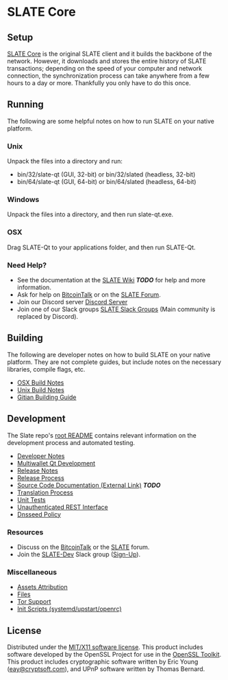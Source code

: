 SLATE Core
=====================

Setup
---------------------
[SLATE Core](http://slate.org/wallet) is the original SLATE client and it builds the backbone of the network. However, it downloads and stores the entire history of SLATE transactions; depending on the speed of your computer and network connection, the synchronization process can take anywhere from a few hours to a day or more. Thankfully you only have to do this once.

Running
---------------------
The following are some helpful notes on how to run SLATE on your native platform.

### Unix

Unpack the files into a directory and run:

- bin/32/slate-qt (GUI, 32-bit) or bin/32/slated (headless, 32-bit)
- bin/64/slate-qt (GUI, 64-bit) or bin/64/slated (headless, 64-bit)

### Windows

Unpack the files into a directory, and then run slate-qt.exe.

### OSX

Drag SLATE-Qt to your applications folder, and then run SLATE-Qt.

### Need Help?

* See the documentation at the [SLATE Wiki](https://en.bitcoin.it/wiki/Main_Page) ***TODO***
for help and more information.
* Ask for help on [BitcoinTalk](https://bitcointalk.org/index.php?topic=1262920.0) or on the [SLATE Forum](http://forum.slate.org/).
* Join our Discord server [Discord Server](https://discord.slate.org)
* Join one of our Slack groups [SLATE Slack Groups](https://slate.org/slack-logins/) (Main community is replaced by Discord).

Building
---------------------
The following are developer notes on how to build SLATE on your native platform. They are not complete guides, but include notes on the necessary libraries, compile flags, etc.

- [OSX Build Notes](build-osx.md)
- [Unix Build Notes](build-unix.md)
- [Gitian Building Guide](gitian-building.md)

Development
---------------------
The Slate repo's [root README](https://github.com/slatecurrency/slate/blob/master/README.md) contains relevant information on the development process and automated testing.

- [Developer Notes](developer-notes.md)
- [Multiwallet Qt Development](multiwallet-qt.md)
- [Release Notes](release-notes.md)
- [Release Process](release-process.md)
- [Source Code Documentation (External Link)](https://dev.visucore.com/bitcoin/doxygen/) ***TODO***
- [Translation Process](translation_process.md)
- [Unit Tests](unit-tests.md)
- [Unauthenticated REST Interface](REST-interface.md)
- [Dnsseed Policy](dnsseed-policy.md)

### Resources

* Discuss on the [BitcoinTalk](https://bitcointalk.org/index.php?topic=1262920.0) or the [SLATE](http://forum.slate.org/) forum.
* Join the [SLATE-Dev](https://slate-dev.slack.com/) Slack group ([Sign-Up](https://slate-dev.herokuapp.com/)).

### Miscellaneous
- [Assets Attribution](assets-attribution.md)
- [Files](files.md)
- [Tor Support](tor.md)
- [Init Scripts (systemd/upstart/openrc)](init.md)

License
---------------------
Distributed under the [MIT/X11 software license](http://www.opensource.org/licenses/mit-license.php).
This product includes software developed by the OpenSSL Project for use in the [OpenSSL Toolkit](https://www.openssl.org/). This product includes
cryptographic software written by Eric Young ([eay@cryptsoft.com](mailto:eay@cryptsoft.com)), and UPnP software written by Thomas Bernard.
